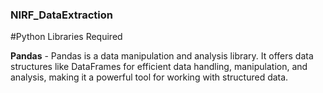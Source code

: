 ### NIRF_DataExtraction

#Python Libraries Required

**Pandas** - Pandas is a data manipulation and analysis library. It offers data structures like DataFrames for efficient data handling, manipulation, and analysis, making it a powerful tool for working with structured data.
